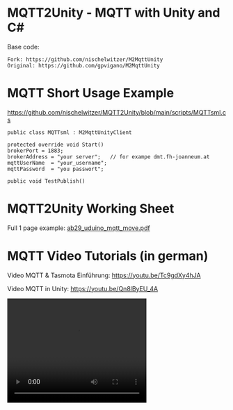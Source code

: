 # MQTT2Unity - MQTT with Unity and C#

Base code:
```
Fork: https://github.com/nischelwitzer/M2MqttUnity
Original: https://github.com/gpvigano/M2MqttUnity
```

# MQTT Short Usage Example

https://github.com/nischelwitzer/MQTT2Unity/blob/main/scripts/MQTTsml.cs

```
public class MQTTsml : M2MqttUnityClient

protected override void Start()
brokerPort = 1883;
brokerAddress = "your server";   // for exampe dmt.fh-joanneum.at
mqttUserName  = "your_username";
mqttPassword  = "you passwort";
            
public void TestPublish()
```

# MQTT2Unity Working Sheet

Full 1 page example: [ab29_uduino_mqtt_move.pdf](https://github.com/nischelwitzer/MQTT2Unity/blob/main/pdf/ab29_uduino_mqtt_move.pdf)

# MQTT Video Tutorials (in german)

Video MQTT & Tasmota Einführung: https://youtu.be/Tc9gdXy4hJA

Video MQTT in Unity: https://youtu.be/Qn8lByEU_4A

<video width="320" height="240" controls>
  <source src="[video.mov](https://www.youtube.com/embed/Tc9gdXy4hJA?si=fsZtSiF905-Y__Uc&amp;controls=0)" type="video/mp4">
</video>
